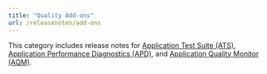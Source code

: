 ```yaml
---
title: "Quality Add-ons"
url: /releasenotes/add-ons
---
```


This category includes release notes for [Application Test Suite (ATS)](ats), [Application Performance Diagnostics (APD)](apd), and [Application Quality Monitor (AQM)](aqm).

